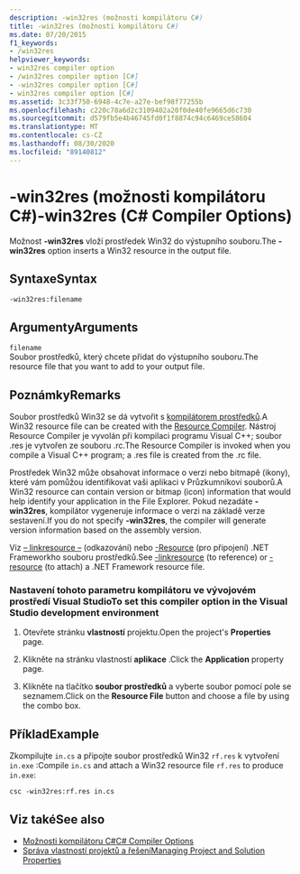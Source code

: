 ```yaml
---
description: -win32res (možnosti kompilátoru C#)
title: -win32res (možnosti kompilátoru C#)
ms.date: 07/20/2015
f1_keywords:
- /win32res
helpviewer_keywords:
- win32res compiler option
- /win32res compiler option [C#]
- -win32res compiler option [C#]
- win32res compiler option [C#]
ms.assetid: 3c33f750-6948-4c7e-a27e-bef98f77255b
ms.openlocfilehash: c220c78a6d2c3109402a20f0de40fe9665d6c730
ms.sourcegitcommit: d579fb5e4b46745fd0f1f8874c94c6469ce58604
ms.translationtype: MT
ms.contentlocale: cs-CZ
ms.lasthandoff: 08/30/2020
ms.locfileid: "89140812"
---
```

# <a name="-win32res-c-compiler-options"></a><span data-ttu-id="a28d1-103">-win32res (možnosti kompilátoru C#)</span><span class="sxs-lookup"><span data-stu-id="a28d1-103">-win32res (C# Compiler Options)</span></span>
<span data-ttu-id="a28d1-104">Možnost **-win32res** vloží prostředek Win32 do výstupního souboru.</span><span class="sxs-lookup"><span data-stu-id="a28d1-104">The **-win32res** option inserts a Win32 resource in the output file.</span></span>  
  
## <a name="syntax"></a><span data-ttu-id="a28d1-105">Syntaxe</span><span class="sxs-lookup"><span data-stu-id="a28d1-105">Syntax</span></span>  
  
```console  
-win32res:filename  
```  
  
## <a name="arguments"></a><span data-ttu-id="a28d1-106">Argumenty</span><span class="sxs-lookup"><span data-stu-id="a28d1-106">Arguments</span></span>  
 `filename`  
 <span data-ttu-id="a28d1-107">Soubor prostředků, který chcete přidat do výstupního souboru.</span><span class="sxs-lookup"><span data-stu-id="a28d1-107">The resource file that you want to add to your output file.</span></span>  
  
## <a name="remarks"></a><span data-ttu-id="a28d1-108">Poznámky</span><span class="sxs-lookup"><span data-stu-id="a28d1-108">Remarks</span></span>  
 <span data-ttu-id="a28d1-109">Soubor prostředků Win32 se dá vytvořit s [kompilátorem prostředků](resource-compiler-option.md).</span><span class="sxs-lookup"><span data-stu-id="a28d1-109">A Win32 resource file can be created with the [Resource Compiler](resource-compiler-option.md).</span></span> <span data-ttu-id="a28d1-110">Nástroj Resource Compiler je vyvolán při kompilaci programu Visual C++; soubor .res je vytvořen ze souboru .rc.</span><span class="sxs-lookup"><span data-stu-id="a28d1-110">The Resource Compiler is invoked when you compile a Visual C++ program; a .res file is created from the .rc file.</span></span>  
  
 <span data-ttu-id="a28d1-111">Prostředek Win32 může obsahovat informace o verzi nebo bitmapě (ikony), které vám pomůžou identifikovat vaši aplikaci v Průzkumníkovi souborů.</span><span class="sxs-lookup"><span data-stu-id="a28d1-111">A Win32 resource can contain version or bitmap (icon) information that would help identify your application in the File Explorer.</span></span> <span data-ttu-id="a28d1-112">Pokud nezadáte **-win32res**, kompilátor vygeneruje informace o verzi na základě verze sestavení.</span><span class="sxs-lookup"><span data-stu-id="a28d1-112">If you do not specify **-win32res**, the compiler will generate version information based on the assembly version.</span></span>  
  
 <span data-ttu-id="a28d1-113">Viz [– linkresource –](./linkresource-compiler-option.md) (odkazování) nebo [-Resource](./resource-compiler-option.md) (pro připojení) .NET Frameworkho souboru prostředků.</span><span class="sxs-lookup"><span data-stu-id="a28d1-113">See [-linkresource](./linkresource-compiler-option.md) (to reference) or [-resource](./resource-compiler-option.md) (to attach) a .NET Framework resource file.</span></span>  
  
### <a name="to-set-this-compiler-option-in-the-visual-studio-development-environment"></a><span data-ttu-id="a28d1-114">Nastavení tohoto parametru kompilátoru ve vývojovém prostředí Visual Studio</span><span class="sxs-lookup"><span data-stu-id="a28d1-114">To set this compiler option in the Visual Studio development environment</span></span>  
  
1. <span data-ttu-id="a28d1-115">Otevřete stránku **vlastností** projektu.</span><span class="sxs-lookup"><span data-stu-id="a28d1-115">Open the project's **Properties** page.</span></span>  
  
2. <span data-ttu-id="a28d1-116">Klikněte na stránku vlastností **aplikace** .</span><span class="sxs-lookup"><span data-stu-id="a28d1-116">Click the **Application** property page.</span></span>  
  
3. <span data-ttu-id="a28d1-117">Klikněte na tlačítko **soubor prostředků** a vyberte soubor pomocí pole se seznamem.</span><span class="sxs-lookup"><span data-stu-id="a28d1-117">Click on the **Resource File** button and choose a file by using the combo box.</span></span>  
  
## <a name="example"></a><span data-ttu-id="a28d1-118">Příklad</span><span class="sxs-lookup"><span data-stu-id="a28d1-118">Example</span></span>  
 <span data-ttu-id="a28d1-119">Zkompilujte `in.cs` a připojte soubor prostředků Win32 `rf.res` k vytvoření `in.exe` :</span><span class="sxs-lookup"><span data-stu-id="a28d1-119">Compile `in.cs` and attach a Win32 resource file `rf.res` to produce `in.exe`:</span></span>  
  
```console  
csc -win32res:rf.res in.cs  
```  
  
## <a name="see-also"></a><span data-ttu-id="a28d1-120">Viz také</span><span class="sxs-lookup"><span data-stu-id="a28d1-120">See also</span></span>

- [<span data-ttu-id="a28d1-121">Možnosti kompilátoru C#</span><span class="sxs-lookup"><span data-stu-id="a28d1-121">C# Compiler Options</span></span>](./index.md)
- [<span data-ttu-id="a28d1-122">Správa vlastností projektů a řešení</span><span class="sxs-lookup"><span data-stu-id="a28d1-122">Managing Project and Solution Properties</span></span>](/visualstudio/ide/managing-project-and-solution-properties)
